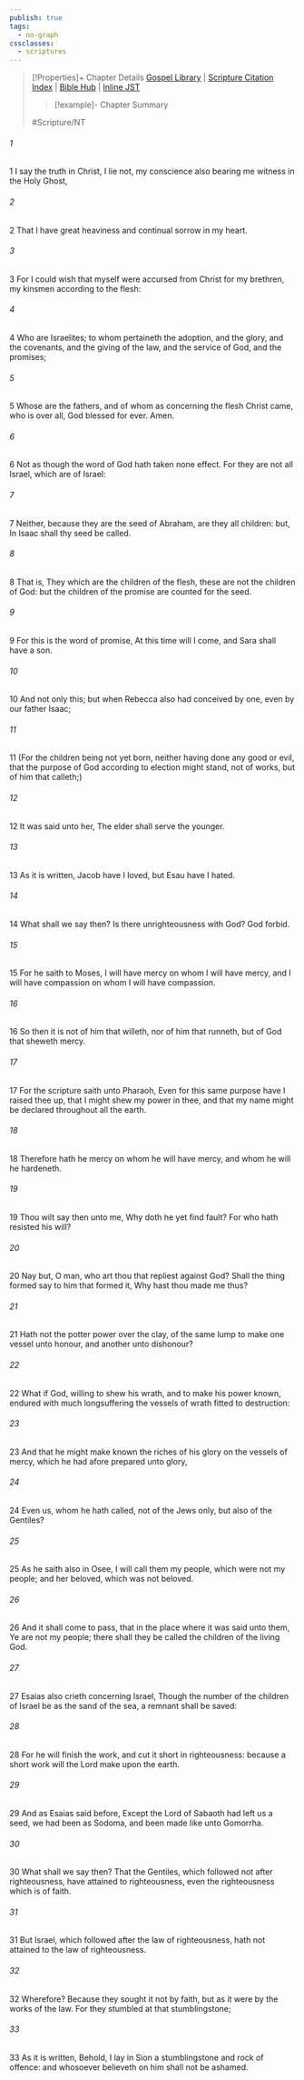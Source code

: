 ```yaml
---
publish: true
tags:
  - no-graph
cssclasses:
  - scriptures
---
```

>[!Properties]+ Chapter Details
>[Gospel Library](https://churchofjesuschrist.org/study/scriptures/nt/rom/9?lang=eng)    |    [Scripture Citation Index](https://scriptures.byu.edu/#09109::c09109)    |    [Bible Hub](https://biblehub.com/romans/9.htm)    |    [Inline JST](https://scripturetoolbox.com/html/ic/Romans/9.html)
>>[!example]- Chapter Summary
>> 
> 
>
>#Scripture/NT
###### 1
1 I say the truth in Christ, I lie not, my conscience also bearing me witness in the Holy Ghost,
###### 2
2 That I have great heaviness and continual sorrow in my heart.
###### 3
3 For I could wish that myself were accursed from Christ for my brethren, my kinsmen according to the flesh:
###### 4
4 Who are Israelites; to whom pertaineth the adoption, and the glory, and the covenants, and the giving of the law, and the service of God, and the promises;
###### 5
5 Whose are the fathers, and of whom as concerning the flesh Christ came, who is over all, God blessed for ever. Amen.
###### 6
6 Not as though the word of God hath taken none effect. For they are not all Israel, which are of Israel:
###### 7
7 Neither, because they are the seed of Abraham, are they all children: but, In Isaac shall thy seed be called.
###### 8
8 That is, They which are the children of the flesh, these are not the children of God: but the children of the promise are counted for the seed.
###### 9
9 For this is the word of promise, At this time will I come, and Sara shall have a son.
###### 10
10 And not only this; but when Rebecca also had conceived by one, even by our father Isaac;
###### 11
11 (For the children being not yet born, neither having done any good or evil, that the purpose of God according to election might stand, not of works, but of him that calleth;)
###### 12
12 It was said unto her, The elder shall serve the younger.
###### 13
13 As it is written, Jacob have I loved, but Esau have I hated.
###### 14
14 What shall we say then? Is there unrighteousness with God? God forbid.
###### 15
15 For he saith to Moses, I will have mercy on whom I will have mercy, and I will have compassion on whom I will have compassion.
###### 16
16 So then it is not of him that willeth, nor of him that runneth, but of God that sheweth mercy.
###### 17
17 For the scripture saith unto Pharaoh, Even for this same purpose have I raised thee up, that I might shew my power in thee, and that my name might be declared throughout all the earth.
###### 18
18 Therefore hath he mercy on whom he will have mercy, and whom he will he hardeneth.
###### 19
19 Thou wilt say then unto me, Why doth he yet find fault? For who hath resisted his will?
###### 20
20 Nay but, O man, who art thou that repliest against God? Shall the thing formed say to him that formed it, Why hast thou made me thus?
###### 21
21 Hath not the potter power over the clay, of the same lump to make one vessel unto honour, and another unto dishonour?
###### 22
22 What if God, willing to shew his wrath, and to make his power known, endured with much longsuffering the vessels of wrath fitted to destruction:
###### 23
23 And that he might make known the riches of his glory on the vessels of mercy, which he had afore prepared unto glory,
###### 24
24 Even us, whom he hath called, not of the Jews only, but also of the Gentiles?
###### 25
25 As he saith also in Osee, I will call them my people, which were not my people; and her beloved, which was not beloved.
###### 26
26 And it shall come to pass, that in the place where it was said unto them, Ye are not my people; there shall they be called the children of the living God.
###### 27
27 Esaias also crieth concerning Israel, Though the number of the children of Israel be as the sand of the sea, a remnant shall be saved:
###### 28
28 For he will finish the work, and cut it short in righteousness: because a short work will the Lord make upon the earth.
###### 29
29 And as Esaias said before, Except the Lord of Sabaoth had left us a seed, we had been as Sodoma, and been made like unto Gomorrha.
###### 30
30 What shall we say then? That the Gentiles, which followed not after righteousness, have attained to righteousness, even the righteousness which is of faith.
###### 31
31 But Israel, which followed after the law of righteousness, hath not attained to the law of righteousness.
###### 32
32 Wherefore? Because they sought it not by faith, but as it were by the works of the law. For they stumbled at that stumblingstone;
###### 33
33 As it is written, Behold, I lay in Sion a stumblingstone and rock of offence: and whosoever believeth on him shall not be ashamed.

